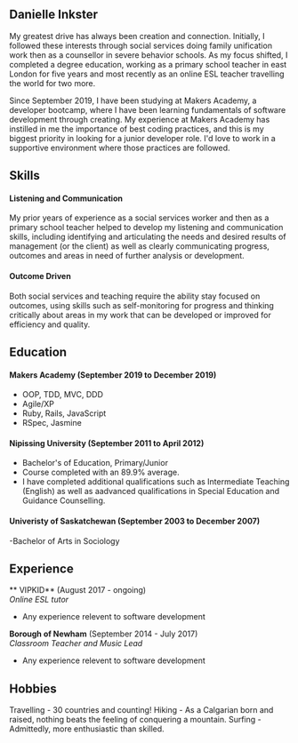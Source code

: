 ## Danielle Inkster

My greatest drive has always been creation and connection. Initially, I followed these interests through social services doing family unification work then as a counsellor in severe behavior schools. As my focus shifted, I completed a degree education, working as a primary school teacher in east London for five years and most recently as an online ESL teacher travelling the world for two more. 

Since September 2019, I have been studying at Makers Academy, a developer bootcamp, where I have been learning fundamentals of software development through creating. My experience at Makers Academy has instilled in me the importance of best coding practices, and this is my biggest priority in looking for a junior developer role. I'd love to work in a supportive environment where those practices are followed.

## Skills

#### Listening and Communication

My prior years of experience as a social services worker and then as a primary school teacher helped to develop my listening and communication skills, including identifying and articulating the needs and desired results of management (or the client) as well as clearly communicating progress, outcomes and areas in need of further analysis or development.

#### Outcome Driven

Both social services and teaching require the ability stay focused on outcomes, using skills such as self-monitoring for progress and thinking critically about areas in my work that can be developed or improved for efficiency and quality. 

## Education

#### Makers Academy (September 2019 to December 2019)

- OOP, TDD, MVC, DDD
- Agile/XP
- Ruby, Rails, JavaScript
- RSpec, Jasmine

#### Nipissing University (September 2011 to April 2012)

- Bachelor's of Education, Primary/Junior
- Course completed with an 89.9% average.
- I have completed additional qualifications such as Intermediate Teaching (English) as well as aadvanced qualifications in Special Education and Guidance Counselling.

#### Univeristy of Saskatchewan (September 2003 to December 2007)

-Bachelor of Arts in Sociology

## Experience

** VIPKID** (August 2017 - ongoing)    
*Online ESL tutor*  
- Any experience relevent to software development

**Borough of Newham** (September 2014 - July 2017)   
*Classroom Teacher and Music Lead*  
- Any experience relevent to software development

## Hobbies

Travelling - 30 countries and counting!
Hiking - As a Calgarian born and raised, nothing beats the feeling of conquering a mountain.
Surfing - Admittedly, more enthusiastic than skilled. 
